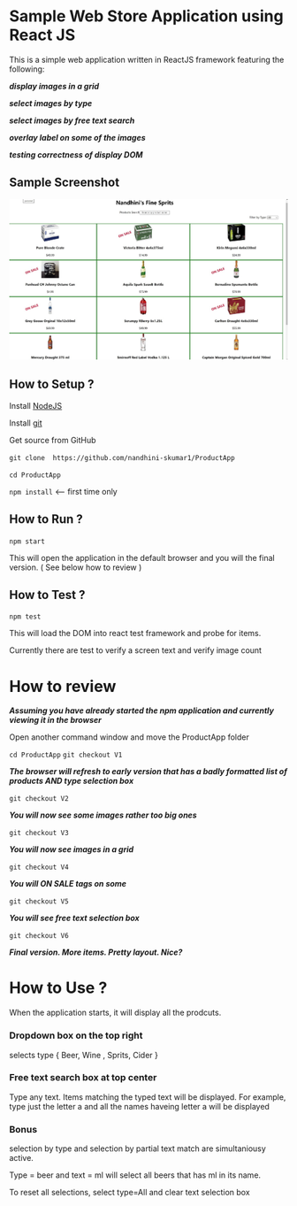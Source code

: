# Sample Web Store Application using React JS

This is a simple web application written in ReactJS framework featuring the following:

***display images in a grid***

***select images by type***

***select images by free text search***

***overlay label on some of the images***

***testing correctness of display DOM***

## Sample Screenshot 

![UI screenshot][def]

## How to Setup ?

Install [NodeJS](https://nodejs.org/en/)

Install [git](https://git-scm.com/download/win)

Get source from GitHub

`git clone  https://github.com/nandhini-skumar1/ProductApp`

`cd ProductApp`

`npm install`       <-- first time only 

## How to Run ?

`npm start`

 This will open the application in the default browser and you will the final version. ( See below how to review )

## How to Test ?

`npm test`

This will load the DOM into react test framework and probe for items.

Currently there are test to verify a screen text and verify image count

# How to review 

***Assuming you have already started the npm application and currently viewing it in the browser*** 

Open another command window and move the ProductApp folder

`cd ProductApp`
`git checkout V1`

***The browser will refresh to early version that has a badly formatted list of products AND type selection box***

`git checkout V2`

***You will now see some images rather too big ones***

`git checkout V3`

***You will now see images in a grid***

`git checkout V4`

***You will ON SALE tags on some***

`git checkout V5`

***You will see free text selection box***

`git checkout V6`

***Final version. More items. Pretty layout. Nice?***

# How to Use ? 

When the application starts, it will display all the prodcuts.

### Dropdown box on the top right

selects type { Beer, Wine , Sprits, Cider }

### Free text search box at top center

Type any text. Items matching the typed text will be displayed. For example, type just the letter a and all the names haveing letter a will be displayed

### Bonus

selection by type and selection by partial text match are simultaniousy active. 

Type = beer and text = ml will select all beers that has ml in its name.

To reset all selections, select type=All and clear text selection box


[def]: ./public/ui.jpg?raw=true "Sample User Interface"